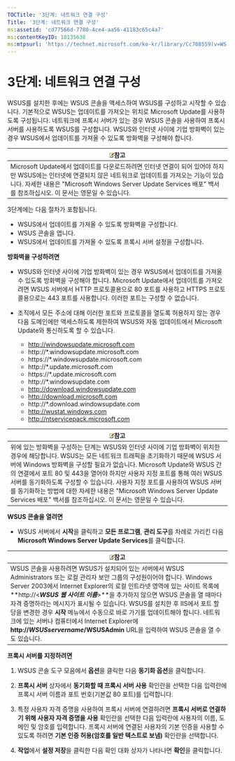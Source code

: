 ```yaml
---
TOCTitle: '3단계: 네트워크 연결 구성'
Title: '3단계: 네트워크 연결 구성'
ms:assetid: 'cd77566d-7780-4ce4-aa56-41183c65c4a7'
ms:contentKeyID: 18135638
ms:mtpsurl: 'https://technet.microsoft.com/ko-kr/library/Cc708559(v=WS.10)'
---
```


3단계: 네트워크 연결 구성
=========================

WSUS를 설치한 후에는 WSUS 콘솔을 액세스하여 WSUS를 구성하고 시작할 수 있습니다. 기본적으로 WSUS는 업데이트를 가져오는 위치로 Microsoft Update를 사용하도록 구성됩니다. 네트워크에 프록시 서버가 있는 경우 WSUS 콘솔을 사용하여 프록시 서버를 사용하도록 WSUS를 구성합니다. WSUS와 인터넷 사이에 기업 방화벽이 있는 경우 WSUS에서 업데이트를 가져올 수 있도록 방화벽을 구성해야 합니다.

| ![](images/Cc708559.note(WS.10).gif)참고                                                                                                                                                                                                            |
|----------------------------------------------------------------------------------------------------------------------------------------------------------------------------------------------------------------------------------------------------------------------------------|
| Microsoft Update에서 업데이트를 다운로드하려면 인터넷 연결이 되어 있어야 하지만 WSUS에는 인터넷에 연결되지 않은 네트워크로 업데이트를 가져오는 기능이 있습니다. 자세한 내용은 "Microsoft Windows Server Update Services 배포" 백서를 참조하십시오. 이 문서는 영문일 수 있습니다. |

3단계에는 다음 절차가 포함됩니다.

-   WSUS에서 업데이트를 가져올 수 있도록 방화벽을 구성합니다.
-   WSUS 콘솔을 엽니다.
-   WSUS에서 업데이트를 가져올 수 있도록 프록시 서버 설정을 구성합니다.

**방화벽을 구성하려면**
-   WSUS와 인터넷 사이에 기업 방화벽이 있는 경우 WSUS에서 업데이트를 가져올 수 있도록 방화벽을 구성해야 합니다. Microsoft Update에서 업데이트를 가져오려면 WSUS 서버에서 HTTP 프로토콜용으로 80 포트를 사용하고 HTTPS 프로토콜용으로는 443 포트를 사용합니다. 이러한 포트는 구성할 수 없습니다.

-   조직에서 모든 주소에 대해 이러한 포트와 프로토콜을 열도록 허용하지 않는 경우 다음 도메인에만 액세스하도록 제한하여 WSUS와 자동 업데이트에서 Microsoft Update와 통신하도록 할 수 있습니다.

    -   http://windowsupdate.microsoft.com
    -   http://\*.windowsupdate.microsoft.com
    -   https://\*.windowsupdate.microsoft.com
    -   http://\*.update.microsoft.com
    -   https://\*.update.microsoft.com
    -   http://\*.windowsupdate.com
    -   http://download.windowsupdate.com
    -   http://download.microsoft.com
    -   http://\*.download.windowsupdate.com
    -   http://wustat.windows.com
    -   http://ntservicepack.microsoft.com

| ![](images/Cc708559.note(WS.10).gif)참고                                                                                                                                                                                                                                                                                                                                                                                                                                                               |
|-------------------------------------------------------------------------------------------------------------------------------------------------------------------------------------------------------------------------------------------------------------------------------------------------------------------------------------------------------------------------------------------------------------------------------------------------------------------------------------------------------------------------------------|
| 위에 있는 방화벽을 구성하는 단계는 WSUS와 인터넷 사이에 기업 방화벽이 위치한 경우에 해당합니다. WSUS는 모든 네트워크 트래픽을 초기화하기 때문에 WSUS 서버에 Windows 방화벽을 구성할 필요가 없습니다. Microsoft Update와 WSUS 간의 연결에서 포트 80 및 443을 열어야 하지만 사용자 지정 포트를 통해 여러 WSUS 서버를 동기화하도록 구성할 수 있습니다. 사용자 지정 포트를 사용하여 WSUS 서버를 동기화하는 방법에 대한 자세한 내용은 "Microsoft Windows Server Update Services 배포" 백서를 참조하십시오. 이 문서는 영문일 수 있습니다. |

**WSUS 콘솔을 열려면**
-   WSUS 서버에서 **시작**을 클릭하고 **모든 프로그램**, **관리 도구**를 차례로 가리킨 다음 **Microsoft Windows Server Update Services**를 클릭합니다.

| ![](images/Cc708559.note(WS.10).gif)참고                                                                                                                                                                                                                                                                                                                                                                                                                                                                                                                                      |
|------------------------------------------------------------------------------------------------------------------------------------------------------------------------------------------------------------------------------------------------------------------------------------------------------------------------------------------------------------------------------------------------------------------------------------------------------------------------------------------------------------------------------------------------------------------------------------------------------------|
| WSUS 콘솔을 사용하려면 WSUS가 설치되어 있는 서버에서 WSUS Administrators 또는 로컬 관리자 보안 그룹의 구성원이어야 합니다. Windows Server 2003에서 Internet Explorer의 로컬 인트라넷 영역에 있는 사이트 목록에 **http://&lt;***WSUS 웹 사이트 이름***&gt;**을 추가하지 않으면 WSUS 콘솔을 열 때마다 자격 증명하라는 메시지가 표시될 수 있습니다. WSUS를 설치한 후 IIS에서 포트 할당을 변경한 경우 **시작** 메뉴에서 수동으로 바로 가기를 업데이트해야 합니다. 네트워크에 있는 서버나 컴퓨터에서 Internet Explorer에 **http://***WSUSservername***/WSUSAdmin** URL을 입력하여 WSUS 콘솔을 열 수도 있습니다. |

**프록시 서버를 지정하려면**
1.  WSUS 콘솔 도구 모음에서 **옵션**을 클릭한 다음 **동기화 옵션**을 클릭합니다.

2.  **프록시 서버** 상자에서 **동기화할 때 프록시 서버 사용** 확인란을 선택한 다음 입력란에 프록시 서버 이름과 포트 번호(기본값 80 포트)를 입력합니다.

3.  특정 사용자 자격 증명을 사용하여 프록시 서버에 연결하려면 **프록시 서버로 연결하기 위해 사용자 자격 증명을 사용** 확인란을 선택한 다음 입력란에 사용자의 이름, 도메인 및 암호를 입력합니다. 프록시 서버에 연결된 사용자의 기본 인증을 사용할 수 있도록 하려면 **기본 인증 허용(암호를 일반 텍스트로 보냄)** 확인란을 선택합니다.

4.  **작업**에서 **설정 저장**을 클릭한 다음 확인 대화 상자가 나타나면 **확인**을 클릭합니다.
